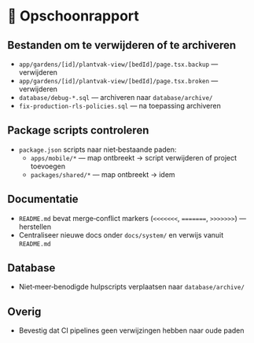 # 🧹 Opschoonrapport

## Bestanden om te verwijderen of te archiveren
- `app/gardens/[id]/plantvak-view/[bedId]/page.tsx.backup` — verwijderen
- `app/gardens/[id]/plantvak-view/[bedId]/page.tsx.broken` — verwijderen
- `database/debug-*.sql` — archiveren naar `database/archive/`
- `fix-production-rls-policies.sql` — na toepassing archiveren

## Package scripts controleren
- `package.json` scripts naar niet‑bestaande paden:
  - `apps/mobile/*` — map ontbreekt → script verwijderen of project toevoegen
  - `packages/shared/*` — map ontbreekt → idem

## Documentatie
- `README.md` bevat merge‑conflict markers (`<<<<<<<`, `=======`, `>>>>>>>`) — herstellen
- Centraliseer nieuwe docs onder `docs/system/` en verwijs vanuit `README.md`

## Database
- Niet‑meer‑benodigde hulpscripts verplaatsen naar `database/archive/`

## Overig
- Bevestig dat CI pipelines geen verwijzingen hebben naar oude paden